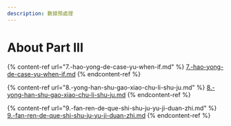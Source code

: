 ```yaml
---
description: 數據預處理
---
```


# About Part III



{% content-ref url="7.-hao-yong-de-case-yu-when-if.md" %}
[7.-hao-yong-de-case-yu-when-if.md](7.-hao-yong-de-case-yu-when-if.md)
{% endcontent-ref %}

{% content-ref url="8.-yong-han-shu-gao-xiao-chu-li-shu-ju.md" %}
[8.-yong-han-shu-gao-xiao-chu-li-shu-ju.md](8.-yong-han-shu-gao-xiao-chu-li-shu-ju.md)
{% endcontent-ref %}

{% content-ref url="9.-fan-ren-de-que-shi-shu-ju-yu-ji-duan-zhi.md" %}
[9.-fan-ren-de-que-shi-shu-ju-yu-ji-duan-zhi.md](9.-fan-ren-de-que-shi-shu-ju-yu-ji-duan-zhi.md)
{% endcontent-ref %}
